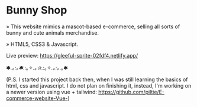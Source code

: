 # Bunny Shop
» This website mimics a mascot-based e-commerce, selling all sorts of bunny and cute animals merchandise.

» HTML5, CSS3 & Javascript.

Live preview: https://gleeful-sprite-02fdf4.netlify.app/

✱*.｡:｡✱*.:｡✧*.｡✰*.:｡✧*.｡:｡*.｡✱

(P.S. I started this project back then, when I was still learning the basics of html, css and javascript. I do not plan on finishing it, instead, I'm working on a newer version using vue + tailwind: https://github.com/piltie/E-commerce-website-Vue-)
